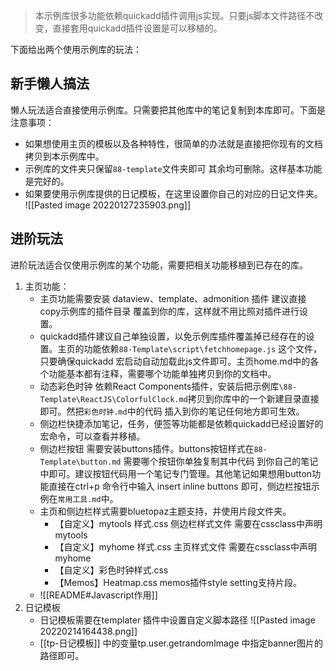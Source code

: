 
> 本示例库很多功能依赖quickadd插件调用js实现。只要js脚本文件路径不改变，直接套用quickadd插件设置是可以移植的。

下面给出两个使用示例库的玩法：
## 新手懒人搞法
懒人玩法适合直接使用示例库。只需要把其他库中的笔记复制到本库即可。下面是注意事项：
- 如果想使用主页的模板以及各种特性，很简单的办法就是直接把你现有的文档拷贝到本示例库中。
-  示例库的文件夹只保留`88-template`文件夹即可 其余均可删除。这样基本功能是完好的。
- 如果要使用示例库提供的日记模板，在这里设置你自己的对应的日记文件夹。
![[Pasted image 20220127235903.png]]


## 进阶玩法
进阶玩法适合仅使用示例库的某个功能，需要把相关功能移植到已存在的库。
1. 主页功能：
	- 主页功能需要安装 dataview、template、admonition  插件 建议直接copy示例库的插件目录 覆盖到你的库，这样就不用比照对插件进行设置。
	- quickadd插件建议自己单独设置，以免示例库插件覆盖掉已经存在的设置。主页的功能依赖`88-Template\script\fetchhomepage.js` 这个文件，只要确保quickadd 宏启动自动加载此js文件即可。主页home.md中的各个功能基本都有注释，需要哪个功能单独拷贝到你的文档中。
	- 动态彩色时钟 依赖React Components插件，安装后把示例库`\88-Template\ReactJS\ColorfulClock.md`拷贝到你库中的一个新建目录直接即可。然把`彩色时钟.md`中的代码 插入到你的笔记任何地方即可生效。
	- 侧边栏快捷添加笔记，任务，便签等功能都是依赖quickadd已经设置好的宏命令，可以查看并移植。
	- 侧边栏按钮 需要安装buttons插件。buttons按钮样式在`88-Template\button.md` 需要哪个按钮你单独复制其中代码 到你自己的笔记中即可。建议按钮代码用一个笔记专门管理。其他笔记如果想用button功能直接在ctrl+p 命令行中输入 insert inline buttons 即可，侧边栏按钮示例在`常用工具.md`中。
	- 主页和侧边栏样式需要bluetopaz主题支持，并使用片段文件夹。
		- 【自定义】mytools 样式.css 侧边栏样式文件 需要在cssclass中声明mytools
		- 【自定义】myhome 样式.css 主页样式文件 需要在cssclass中声明myhome
		- 【自定义】彩色时钟样式.css
		- 【Memos】Heatmap.css memos插件style setting支持片段。
	- ![[README#Javascript作用]]
2. 日记模板 
	- 日记模板需要在templater  插件中设置自定义脚本路径 
	![[Pasted image 20220214164438.png]]
	-  [[tp-日记模板]]  中的变量tp.user.getrandomImage 中指定banner图片的路径即可。